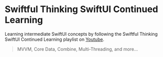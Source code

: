 # Swiftful Thinking SwiftUI Continued Learning

Learning intermediate SwiftUI concepts by following the Swiftful Thinking SwiftUI Continued Learning playlist on [Youtube](https://www.youtube.com/watch?v=S5e1eXL8Vpk&list=PLwvDm4VfkdpiagxAXCT33Rkwnc5IVhTar&ab_channel=SwiftfulThinking).

>MVVM, Core Data, Combine, Multi-Threading, and more...
